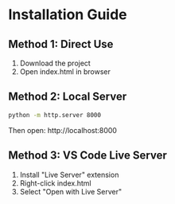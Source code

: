 # Installation Guide

## Method 1: Direct Use
1. Download the project
2. Open index.html in browser

## Method 2: Local Server
```bash
python -m http.server 8000
```
Then open: http://localhost:8000

## Method 3: VS Code Live Server
1. Install "Live Server" extension
2. Right-click index.html
3. Select "Open with Live Server"

